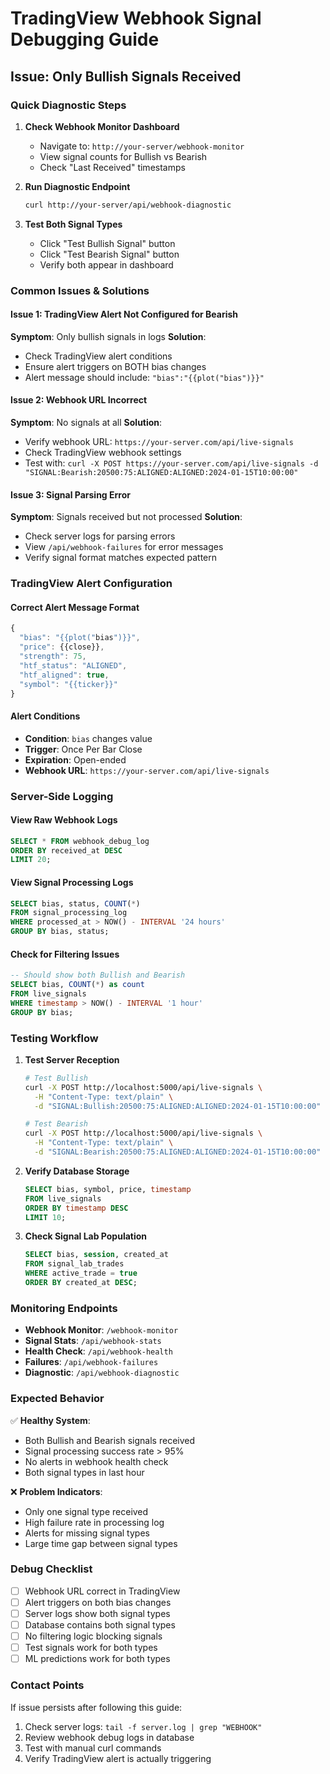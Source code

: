 # TradingView Webhook Signal Debugging Guide

## Issue: Only Bullish Signals Received

### Quick Diagnostic Steps

1. **Check Webhook Monitor Dashboard**
   - Navigate to: `http://your-server/webhook-monitor`
   - View signal counts for Bullish vs Bearish
   - Check "Last Received" timestamps

2. **Run Diagnostic Endpoint**
   ```bash
   curl http://your-server/api/webhook-diagnostic
   ```

3. **Test Both Signal Types**
   - Click "Test Bullish Signal" button
   - Click "Test Bearish Signal" button
   - Verify both appear in dashboard

### Common Issues & Solutions

#### Issue 1: TradingView Alert Not Configured for Bearish
**Symptom**: Only bullish signals in logs
**Solution**: 
- Check TradingView alert conditions
- Ensure alert triggers on BOTH bias changes
- Alert message should include: `"bias":"{{plot("bias")}}"`

#### Issue 2: Webhook URL Incorrect
**Symptom**: No signals at all
**Solution**:
- Verify webhook URL: `https://your-server.com/api/live-signals`
- Check TradingView webhook settings
- Test with: `curl -X POST https://your-server.com/api/live-signals -d "SIGNAL:Bearish:20500:75:ALIGNED:ALIGNED:2024-01-15T10:00:00"`

#### Issue 3: Signal Parsing Error
**Symptom**: Signals received but not processed
**Solution**:
- Check server logs for parsing errors
- View `/api/webhook-failures` for error messages
- Verify signal format matches expected pattern

### TradingView Alert Configuration

#### Correct Alert Message Format
```javascript
{
  "bias": "{{plot("bias")}}",
  "price": {{close}},
  "strength": 75,
  "htf_status": "ALIGNED",
  "htf_aligned": true,
  "symbol": "{{ticker}}"
}
```

#### Alert Conditions
- **Condition**: `bias` changes value
- **Trigger**: Once Per Bar Close
- **Expiration**: Open-ended
- **Webhook URL**: `https://your-server.com/api/live-signals`

### Server-Side Logging

#### View Raw Webhook Logs
```sql
SELECT * FROM webhook_debug_log 
ORDER BY received_at DESC 
LIMIT 20;
```

#### View Signal Processing Logs
```sql
SELECT bias, status, COUNT(*) 
FROM signal_processing_log 
WHERE processed_at > NOW() - INTERVAL '24 hours'
GROUP BY bias, status;
```

#### Check for Filtering Issues
```sql
-- Should show both Bullish and Bearish
SELECT bias, COUNT(*) as count
FROM live_signals
WHERE timestamp > NOW() - INTERVAL '1 hour'
GROUP BY bias;
```

### Testing Workflow

1. **Test Server Reception**
   ```bash
   # Test Bullish
   curl -X POST http://localhost:5000/api/live-signals \
     -H "Content-Type: text/plain" \
     -d "SIGNAL:Bullish:20500:75:ALIGNED:ALIGNED:2024-01-15T10:00:00"
   
   # Test Bearish
   curl -X POST http://localhost:5000/api/live-signals \
     -H "Content-Type: text/plain" \
     -d "SIGNAL:Bearish:20500:75:ALIGNED:ALIGNED:2024-01-15T10:00:00"
   ```

2. **Verify Database Storage**
   ```sql
   SELECT bias, symbol, price, timestamp 
   FROM live_signals 
   ORDER BY timestamp DESC 
   LIMIT 10;
   ```

3. **Check Signal Lab Population**
   ```sql
   SELECT bias, session, created_at 
   FROM signal_lab_trades 
   WHERE active_trade = true 
   ORDER BY created_at DESC;
   ```

### Monitoring Endpoints

- **Webhook Monitor**: `/webhook-monitor`
- **Signal Stats**: `/api/webhook-stats`
- **Health Check**: `/api/webhook-health`
- **Failures**: `/api/webhook-failures`
- **Diagnostic**: `/api/webhook-diagnostic`

### Expected Behavior

✅ **Healthy System**:
- Both Bullish and Bearish signals received
- Signal processing success rate > 95%
- No alerts in webhook health check
- Both signal types in last hour

❌ **Problem Indicators**:
- Only one signal type received
- High failure rate in processing log
- Alerts for missing signal types
- Large time gap between signal types

### Debug Checklist

- [ ] Webhook URL correct in TradingView
- [ ] Alert triggers on both bias changes
- [ ] Server logs show both signal types
- [ ] Database contains both signal types
- [ ] No filtering logic blocking signals
- [ ] Test signals work for both types
- [ ] ML predictions work for both types

### Contact Points

If issue persists after following this guide:
1. Check server logs: `tail -f server.log | grep "WEBHOOK"`
2. Review webhook debug logs in database
3. Test with manual curl commands
4. Verify TradingView alert is actually triggering
